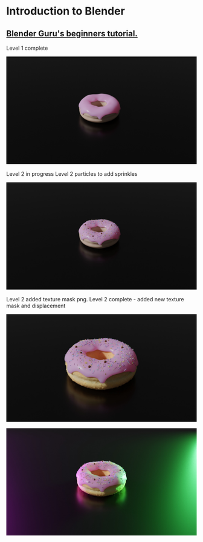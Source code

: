 # Introduction to Blender 
## [Blender Guru's beginners tutorial.](https://www.youtube.com/watch?v=TPrnSACiTJ4)  
Level 1 complete  

![Level 1 Render - Donut with icing](https://raw.githubusercontent.com/nat96tay/Intro-To-Blender/main/Renders/Level1.jpg)

Level 2 in progress
Level 2 particles to add sprinkles

![Level 2 Render - Donut with icing and sprinkles](https://raw.githubusercontent.com/nat96tay/Intro-To-Blender/main/Renders/Level2_Sprinkies.jpg)

Level 2 added texture mask png.
Level 2 complete - added new texture mask and displacement

![Level 2 Render - Donut with icing, sprinkles and texture](https://raw.githubusercontent.com/nat96tay/Intro-To-Blender/main/Renders/Level2_Complete.jpg)

![Level 2 Render - Complete donut with coloured lighting](https://raw.githubusercontent.com/nat96tay/Intro-To-Blender/main/Renders/Level2_Complete_ColouredLights.jpg)